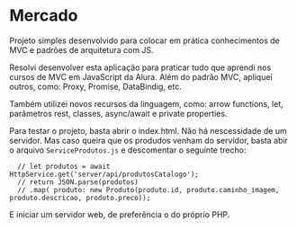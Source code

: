 # Mercado
Projeto simples desenvolvido para colocar em prática conhecimentos de MVC e padrões de arquitetura com JS.

Resolvi desenvolver esta aplicação para praticar tudo que aprendi nos cursos de MVC em JavaScript da Alura.
Além do padrão MVC, apliquei outros, como: Proxy, Promise, DataBindig, etc. 

Também utilizei novos recursos da linguagem, como: arrow functions, let, parâmetros rest, classes, async/await e private properties.

Para testar o projeto, basta abrir o index.html. Não há nescessidade de um servidor.
Mas caso queira que os produdos venham do servidor, basta abir o arquivo ```ServiceProdutos.js``` e descomentar o seguinte trecho: 
```
  // let produtos = await HttpService.get('server/api/produtosCatalogo');
  // return JSON.parse(produtos)
  // .map( produto: new Produto(produto.id, produto.caminho_imagem, produto.descricao, produto.preco));
 ```
 E iniciar um servidor web, de preferência o do próprio PHP.
